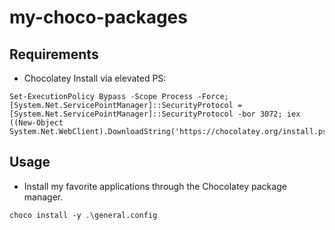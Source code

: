 # my-choco-packages

## Requirements

* Chocolatey
Install via elevated PS:

```
Set-ExecutionPolicy Bypass -Scope Process -Force; [System.Net.ServicePointManager]::SecurityProtocol = [System.Net.ServicePointManager]::SecurityProtocol -bor 3072; iex ((New-Object System.Net.WebClient).DownloadString('https://chocolatey.org/install.ps1'))
```

## Usage

* Install my favorite applications through the Chocolatey package manager.

```
choco install -y .\general.config
```

